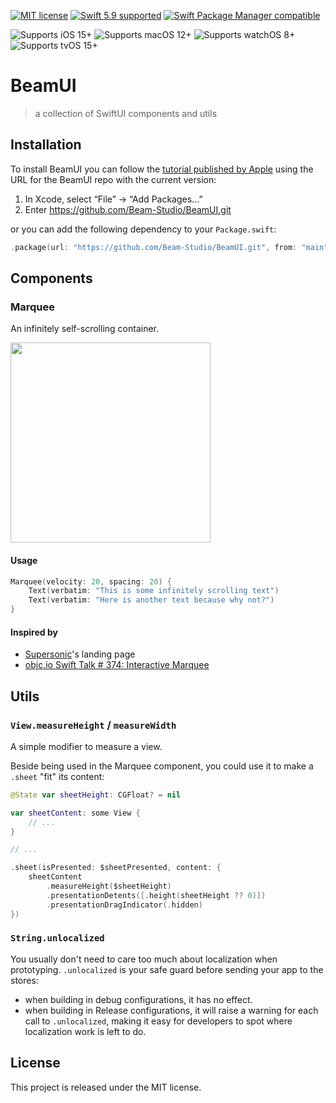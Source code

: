 [![MIT license](https://img.shields.io/badge/license-MIT-lightgrey.svg?style=flat-square)](https://raw.githubusercontent.com/Beam-Studio/BeamUI/main/LICENSE)
[![Swift 5.9 supported](https://img.shields.io/badge/Swift-5.9-orange.svg?style=flat-square)](https://github.com/apple/swift)
[![Swift Package Manager compatible](https://img.shields.io/badge/Swift_Package_Manager-compatible-orange?style=flat-square)](https://swift.org/package-manager/)

![Supports iOS 15+](https://img.shields.io/badge/iOS-15+-dc9656.svg?style=flat-square)
![Supports macOS 12+](https://img.shields.io/badge/macOS-12+-a1b56c.svg?style=flat-square)
![Supports watchOS 8+](https://img.shields.io/badge/watchOS-8+-86c1b9.svg?style=flat-square)
![Supports tvOS 15+](https://img.shields.io/badge/tvOS-15+-7cafc2.svg?style=flat-square)

# BeamUI
> a collection of SwiftUI components and utils

## Installation

To install BeamUI you can follow the [tutorial published by Apple](https://developer.apple.com/documentation/xcode/adding_package_dependencies_to_your_app)
using the URL for the BeamUI repo with the current version:

1. In Xcode, select “File” → “Add Packages...”
1. Enter https://github.com/Beam-Studio/BeamUI.git

or you can add the following dependency to your `Package.swift`:

```swift
.package(url: "https://github.com/Beam-Studio/BeamUI.git", from: "main")
```

## Components

### Marquee
An infinitely self-scrolling container.

<img src="https://github.com/Beam-Studio/BeamUI/assets/5302918/2f28c952-e2d9-4831-80c2-5a5d2b59b469" width=320>

#### Usage
```swift
Marquee(velocity: 20, spacing: 20) {
    Text(verbatim: "This is some infinitely scrolling text")
    Text(verbatim: "Here is another text because why not?")
}
```

#### Inspired by
- [Supersonic](https://apps.apple.com/us/app/supersonic-run-walk-get-fit/id1598908362)'s landing page
- [objc.io Swift Talk # 374: Interactive Marquee](https://talk.objc.io/episodes/S01E374-interactive-marquee-view-part-1)

## Utils

### `View.measureHeight` / `measureWidth` 

A simple modifier to measure a view.

Beside being used in the Marquee component, you could use it to make a `.sheet` "fit" its content:
```swift
@State var sheetHeight: CGFloat? = nil

var sheetContent: some View {
    // ...
}

// ...

.sheet(isPresented: $sheetPresented, content: {
    sheetContent
        .measureHeight($sheetHeight)
        .presentationDetents([.height(sheetHeight ?? 0)])
        .presentationDragIndicator(.hidden)
})
```

### `String.unlocalized`

You usually don't need to care too much about localization when prototyping. `.unlocalized` is your safe guard before sending your app to the stores:
- when building in debug configurations, it has no effect.
- when building in Release configurations, it will raise a warning for each call to `.unlocalized`, making it easy for developers to spot where localization work is left to do.


## License

This project is released under the MIT license.

